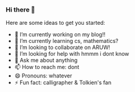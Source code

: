 ### Hi there 👋


Here are some ideas to get you started:

- 🔭 I’m currently working on my blog!!
- 🌱 I’m currently learning cs, mathematics?
- 👯 I’m looking to collaborate on ARUW!
- 🤔 I’m looking for help with hmmm i dont know
- 💬 Ask me about anything
- 📫 How to reach me: dont
- 😄 Pronouns: whatever
- ⚡ Fun fact: calligrapher & Tolkien's fan

<!--
**HippoScrewdriver/HippoScrewdriver** is a ✨ _special_ ✨ repository because its `README.md` (this file) appears on your GitHub profile.

Here are some ideas to get you started:

- 🔭 I’m currently working on my blog!!
- 🌱 I’m currently learning cs, mathematics?
- 👯 I’m looking to collaborate on ARUW!
- 🤔 I’m looking for help with hmmm i dont know
- 💬 Ask me about anything
- 📫 How to reach me: dont
- 😄 Pronouns: whatever
- ⚡ Fun fact: calligrapher & Tolkien's fan
-->
